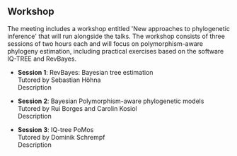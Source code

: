 ## Workshop

The meeting includes a workshop entitled 'New approaches to phylogenetic inference' that will run alongside the talks. The workshop consists of three sessions of two hours each and will focus on polymorphism-aware phylogeny estimation, including practical exercises based on the software IQ-TREE and RevBayes.

* **Session 1**: RevBayes: Bayesian tree estimation<br/>
Tutored by Sebastian Höhna<br/>
Description

* **Session 2**: Bayesian Polymorphism-aware phylogenetic models<br/>
Tutored by Rui Borges and Carolin Kosiol <br/>
Description

* **Session 3**: IQ-tree PoMos<br/>
Tutored by Dominik Schrempf<br/>
Description